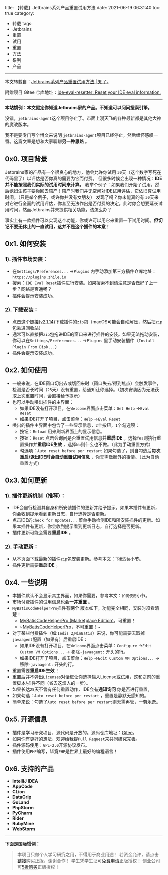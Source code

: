 title: 【转载】Jetbrains系列产品重置试用方法
date: 2021-06-19 06:31:40
toc: true
category: 
 - 转载
tags: 
 - Jetbrains
 - 重置
 - 试用
 - 重置
 - 方法
 - 系列
 - 产品
---

本文转载自：[Jetbrains系列产品重置试用方法 | 知了](https://zhile.io/2020/11/18/jetbrains-eval-reset-da33a93d.html)。

附赠项目 Gitee 仓库地址：[ide-eval-resetter: Reset your IDE eval information.](https://gitee.com/pengzhile/ide-eval-resetter?_from=gitee_search)

---

**本站惯例：本文假定你知道Jetbrains家的产品。不知道可以问问搜索引擎。**

没错，`jetbrains-agent`这个项目停止了。市面上漫天飞的各种最新都是其他大神的魔改版本。

我不是要专门写个博文来说明 `jetbrains-agent`项目已经停止，然后缅怀感叹一番。这篇文章是想和大家聊聊**另一种思路** 。


<!-- more -->


## 0x0. 项目背景

Jetbrains家的产品有一个很良心的地方，他会允许你试用 `30`天（这个数字写死在代码里了）以评估是否你真的需要为它而付费。
但很多时候会出现一种情况：**IDE并不能按照我们实际的试用时间来计算。**
我举个例子：如果我们开始了试用，然后媳妇生孩子要你回去陪产！陪产时我们并无空闲对IDE试用评估，它依旧算试用时间。（只是举个例子，或许你并没有女朋友）
发现了吗？你未能真的有 `30`天来对它进行全面的试用评估，你甚至无法作出是否付费的决定。此时你会想要延长试用时间，然而Jetbrains并未提供相关功能，该怎么办？

事实上有一款插件可以实现这个功能，你或许可以用它来重置一下试用时间。**但切记不要无休止的一直试用，这并不是这个插件的本意！**

## 0x1. 如何安装

### 1). 插件市场安装：

* 在`Settings/Preferences...` ->`Plugins` 内手动添加第三方插件仓库地址：`https://plugins.zhile.io`
* 搜索：`IDE Eval Reset`插件进行安装。如果搜索不到请注意是否做好了上一步？网络是否通畅？
* 插件会提示安装成功。

### 2). 下载安装：

* 点击这个[链接(v2.1.14)](https://plugins.zhile.io/files/ide-eval-resetter-2.1.14-d2fedb86.zip)下载插件的`zip`包（macOS可能会自动解压，然后把`zip`包丢进回收站）
* 通常可以直接把`zip`包拖进IDE的窗口来进行插件的安装。如果无法拖动安装，你可以在`Settings/Preferences...` ->`Plugins` 里手动安装插件（`Install Plugin From Disk...`）
* 插件会提示安装成功。

## 0x2. 如何使用

* 一般来说，在IDE窗口切出去或切回来时（窗口失去/得到焦点）会触发事件，检测是否长时间（`25`天）没有重置，给通知让你选择。（初次安装因为无法获取上次重置时间，会直接给予提示）
* 也可以手动唤出插件的主界面：
  * 如果IDE没有打开项目，在`Welcome`界面点击菜单：`Get Help` ->`Eval Reset`
  * 如果IDE打开了项目，点击菜单：`Help` ->`Eval Reset`
* 唤出的插件主界面中包含了一些显示信息，`2`个按钮，`1`个勾选项：
  * 按钮：`Reload` 用来刷新界面上的显示信息。
  * 按钮：`Reset` 点击会询问是否重置试用信息并**重启IDE** 。选择`Yes`则执行重置操作并**重启IDE生效** ，选择`No`则什么也不做。（此为手动重置方式）
  * 勾选项：`Auto reset before per restart` 如果勾选了，则自勾选后**每次重启/退出IDE时会自动重置试用信息** ，你无需做额外的事情。（此为自动重置方式）

## 0x3. 如何更新

### 1). 插件更新机制（推荐）：

* IDE会自行检测其自身和所安装插件的更新并给予提示。如果本插件有更新，你会收到提示看到更新日志，自行选择是否更新。
* 点击IDE的`Check for Updates...` 菜单手动检测IDE和所安装插件的更新。如果本插件有更新，你会收到提示看到更新日志，自行选择是否更新。
* 插件更新可能会需要**重启IDE** 。

### 2). 手动更新：

* 从本页面下载最新的插件`zip`包安装更新。参考本文：`下载安装`小节。
* 插件更新需要**重启IDE** 。

## 0x4. 一些说明

* 本插件默认不会显示其主界面，如果你需要，参考本文：`如何使用`小节。
* 市场付费插件的试用信息也会**一并重置** 。
* `MyBatisCodeHelperPro`插件有**两个** 版本如下，功能完全相同，安装时须看清楚！
  * [MyBatisCodeHelperPro (Marketplace Edition)](https://plugins.jetbrains.com/plugin/14522-mybatiscodehelperpro-marketplace-edition-)，可重置！
  * ~[MyBatisCodeHelperPro](https://plugins.jetbrains.com/plugin/9837-mybatiscodehelperpro)，不可重置！~
* 对于某些付费插件（如:`Iedis 2`,`MinBatis`）来说，你可能需要去取掉`javaagent`配置（如果有）后重启IDE：
  * 如果IDE没有打开项目，在`Welcome`界面点击菜单：`Configure` ->`Edit Custom VM Options...` -> 移除`-javaagent:` 开头的行。
  * 如果IDE打开了项目，点击菜单：`Help` ->`Edit Custom VM Options...` -> 移除`-javaagent:` 开头的行。
* 重置需要**重启IDE生效** ！
* 重置后并不弹出`Licenses`对话框让你选择输入License或试用，这和之前的重置脚本/插件不同（省去这烦人的一步）。
* 如果长达`25`天不曾有任何重置动作，IDE会有**通知询问** 你是否进行重置。
* 如果勾选：`Auto reset before per restart` ，重置是静默无感知的。
* 简单来说：勾选了`Auto reset before per restart`则无需再管，一劳永逸。

## 0x5. 开源信息

* 插件是学习研究项目，源代码是开放的。源码仓库地址：[Gitee](https://gitee.com/pengzhile/ide-eval-resetter)。
* 如果你有更好的想法，欢迎给我提`Pull Request`来共同研究完善。
* 插件源码使用：`GPL-2.0`开源协议发布。
* 插件使用`PHP`编写，毕竟`PHP`是世界上最好的编程语言！

## 0x6. 支持的产品

* **IntelliJ IDEA**
* **AppCode**
* **CLion**
* **DataGrip**
* **GoLand**
* **PhpStorm**
* **PyCharm**
* **Rider**
* **RubyMine**
* **WebStorm**

---

**下面是国际惯例：**

> 本项目只做个人学习研究之用，不得用于商业用途！
> 若资金允许，请点击[链接](https://www.jetbrains.com/idea/buy/)购买正版，谢谢合作！
> 学生凭学生证可[免费申请](https://sales.jetbrains.com/hc/zh-cn/articles/207154369-%E5%AD%A6%E7%94%9F%E6%8E%88%E6%9D%83%E7%94%B3%E8%AF%B7%E6%96%B9%E5%BC%8F)正版授权！
> 创业公司可[5折购买](https://www.jetbrains.com/shop/eform/startup)正版授权！
